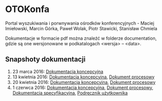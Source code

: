 # OTOKonfa
Portal wyszukiwania i porwnywania ośrodków konferencyjnych - Maciej Imiełowski, Marcin Górka, Paweł Wolak, Piotr Stawicki, Stanisław Chmiela

Dokumentacje w formacie pdf można znaleźć w folderze documentation, gdzie są one wersjonowane w podkatalogach &lt;wersja&gt; – &lt;data&gt;.

## Snapshoty dokumentacji

1. 23 marca 2016:  [Dokumentacja koncepcyjna](https://github.com/agh-ki-io/OTOKonfa/raw/master/documentation/OTOKonfa_v1.0/OTOKonfa_Dokumentacja_Koncepcyjna_v1.0.pdf)
2. 13 kwietnia 2016: [Dokumentacja koncepcyjna](https://github.com/agh-ki-io/OTOKonfa/raw/master/documentation/OTOKonfa_v2.0/OTOKonfa_Dokumentacja_Koncepcyjna_v2.0.pdf), [Dokument procesowy](https://github.com/agh-ki-io/OTOKonfa/raw/master/documentation/OTOKonfa_v2.0/OTOKonfa_Dokument_Procesowy_v2.0.pdf)
3. 20 kwietnia 2016: [Dokumentacja koncepcyjna](https://github.com/agh-ki-io/OTOKonfa/raw/master/documentation/OTOKonfa_v3.0/OTOKonfa_Dokumentacja_Koncepcyjna_v3.0.pdf), [Dokument procesowy](https://github.com/agh-ki-io/OTOKonfa/raw/master/documentation/OTOKonfa_v3.0/OTOKonfa_Dokument_Procesowy_v3.0.pdf)
4. 1 czerwca 2016: [Dokumentacja koncepcyjna](https://github.com/agh-ki-io/OTOKonfa/raw/master/documentation/OTOKonfa_v4.0/OTOKonfa_Dokumentacja_Koncepcyjna_v4.0.pdf), [Dokument procesowy](https://github.com/agh-ki-io/OTOKonfa/raw/master/documentation/OTOKonfa_v4.0/OTOKonfa_Dokument_Procesowy_v4.0.pdf), [Dokumentacja specyfikacyjna](https://github.com/agh-ki-io/OTOKonfa/blob/master/documentation/OTOKonfa_v4.0/OTOKonfa_Dokumentacja_Specyfikacyjna_v4.0.pdf), [Podręcznik użytkownika](https://github.com/agh-ki-io/OTOKonfa/blob/master/documentation/OTOKonfa_v4.0/OTOKonfa_Podrecznik_Uzytkownika_v4.0.pdf)
